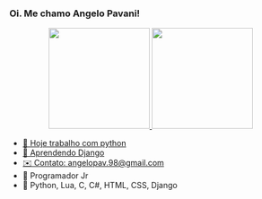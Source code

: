 ### Oi. Me chamo Angelo Pavani!

<div align="center">
  <a href="https://github.com/gilopavani">
  <img height="180em" src="https://github-readme-stats.vercel.app/api?username=gilopavani&show_icons=true&theme=dracula&include_all_commits=true&count_private=true"/>
  <img height="180em" src="https://github-readme-stats.vercel.app/api/top-langs/?username=gilopavani&layout=compact&langs_count=7&theme=dracula"/>
</div>

- 🔭 Hoje trabalho com python
- 🌱 Aprendendo Django
- ✉️ Contato: angelopav.98@gmail.com
- 🧒 Programador Jr
- 📖 Python, Lua, C, C#, HTML, CSS, Django
